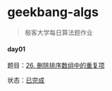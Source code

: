 # geekbang-algs
> 极客大学每日算法题作业

#### day01

题目：[26. 删除排序数组中的重复项](https://leetcode-cn.com/problems/remove-duplicates-from-sorted-array/submissions/ )

状态：[已完成](./src/main/java/org/geekbang/algs/day01/Question_26.java)




